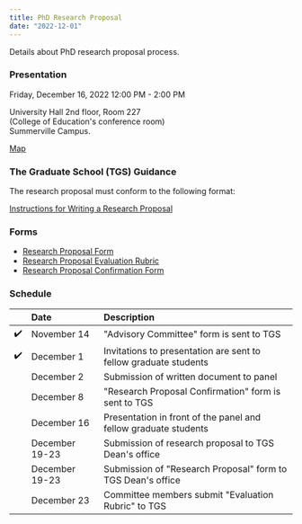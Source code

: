 ```yaml
---
title: PhD Research Proposal
date: "2022-12-01"
---
```


Details about PhD research proposal process.

### Presentation

Friday, December 16, 2022 12:00 PM - 2:00 PM

University Hall 2nd floor, Room 227  
(College of Education's conference room)  
Summerville Campus.

<a href="https://map.concept3d.com/?id=824#!m/268018"
target='blank'>Map</a>

### The Graduate School (TGS) Guidance

The research proposal must conform to the following format:

[Instructions for Writing a Research Proposal](https://www.augusta.edu/gradschool/documents/writingaresearchproposal.pdf)

### Forms

- [Research Proposal Form](https://www.augusta.edu/gradschool/documents/research-proposal-form-phd.pdf)
- [Research Proposal Evaluation Rubric](https://www.augusta.edu/gradschool/documents/2018-research-proposal-rubric.pdf)
- [Research Proposal Confirmation Form](https://www.augusta.edu/gradschool/documents/research_proposal_confirmation_form.docx)

### Schedule

|     | Date           | Description                                                      |
|-----|:---------------|:-----------------------------------------------------------------|
| ✔️  | November 14    | "Advisory Committee" form is sent to TGS                         |
| ✔️  | December 1     | Invitations to presentation are sent to fellow graduate students |
|     | December 2     | Submission of written document to panel                          |
|     | December 8     | "Research Proposal Confirmation" form is sent to TGS             |
|     | December 16    | Presentation in front of the panel and fellow graduate students  |
|     | December 19-23 | Submission of research proposal to TGS Dean's office             |
|     | December 19-23 | Submission of "Research Proposal" form to TGS Dean's office      |
|     | December 23    | Committee members submit "Evaluation Rubric" to TGS              | 
